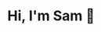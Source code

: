 # Hi, I'm Sam 👋  
<!--
👨‍💻 About Me  
I'm currently studying **Computer Science** at the University of Maryland, College Park, with a minor in **Spanish Literature, Linguistics, and Culture**. Expected to graduate in **May 2025**.
##
## 🚀 Projects & Experience  
### 🔍 **Analyzing Global Happiness with Machine Learning**  
In this project, I used **Python** to explore how factors such as GDP, education, and social support contribute to happiness worldwide. I performed **EDA (Exploratory Data Analysis)** with tools like **seaborn** and **matplotlib**, and applied **Linear Regression** and **Random Forest models** to predict happiness scores. This project was a great experience blending **data science** with machine learning to generate meaningful insights.

### 🏕 **Summer Camp App**  
Built a **full-stack web application** using **React, Node.js, Express, and MongoDB**, streamlining the process of handling user submissions for a summer camp. I implemented RESTful API endpoints to connect the front-end with the backend, managing submissions efficiently. This project deepened my expertise in **JavaScript frameworks** and database management while giving me hands-on experience with **MongoDB**.

### 🌞 **Solar Flare Analysis**  
Leveraging **Python**, I scraped data from **NASA** and **SpaceWeatherLive** to analyze patterns in solar flares. I used **pandas** and **numpy** to clean and manipulate the data, categorized flares, and identified key trends. This project strengthened my ability to work with **data pipelines** and perform **scientific analysis**.

### 💼 **Data Analyst Intern at PrimePay**  
During my time at PrimePay, I designed **ETL data pipelines** using **Microsoft Fabric** and **Apache Spark Notebooks** to integrate and process financial data. I applied **machine learning models** like **Linear Regression** and **K-Means Clustering** to derive insights from customer financial data. Working with a **Scrum team**, I collaborated on a migration project involving **Microsoft Azure** technologies and developed financial reports in **PowerBI**.  

## 🛠 Technical Skills  
- **Languages**: Python, JavaScript, Java, C, OCaml, Racket, SQL, Rust, HTML/CSS, MATLAB  
- **Technologies**: React, Node.js, MongoDB, Docker, Microsoft Fabric, Apache Spark, PowerBI  
- **Development Practices**: Git, DevOps, Scrum, Data Pipelines  

## 📚 Coursework  
I’ve taken key Computer Science courses such as:  
- **Algorithms**, **Data Structures**, and **Object-Oriented Programming**  
- **Web Development**, **Data Science**, and **Compilers**  
- **Network Security**, **Probability & Statistics**, and **Linear Algebra**  

These courses have given me a solid foundation in solving complex problems, designing efficient algorithms, and developing applications.

## 🌍 A Little More About Me  
When I’m not coding, I enjoy **painting and drawing**, a passion I've enjoyed for over a decade. I also love **learning languages** and immersing myself in different cultures, which is reflected in my minor in Spanish.  

## 📫 Get in Touch  
- **Email**: samuelroates@gmail.com  
- **LinkedIn**: [linkedin.com/in/samuelroates](https://linkedin.com/in/samuelroates)  

Feel free to explore my repositories and projects! I’m always open to collaboration and excited to connect with other developers.

<!--
**sroates/sroates** is a ✨ _special_ ✨ repository because its `README.md` (this file) appears on your GitHub profile.

Here are some ideas to get you started:

- 🔭 I’m currently working on ...
- 🌱 I’m currently learning ...
- 👯 I’m looking to collaborate on ...
- 🤔 I’m looking for help with ...
- 💬 Ask me about ...
- 📫 How to reach me: ...
- 😄 Pronouns: ...
- ⚡ Fun fact: ...
-->

